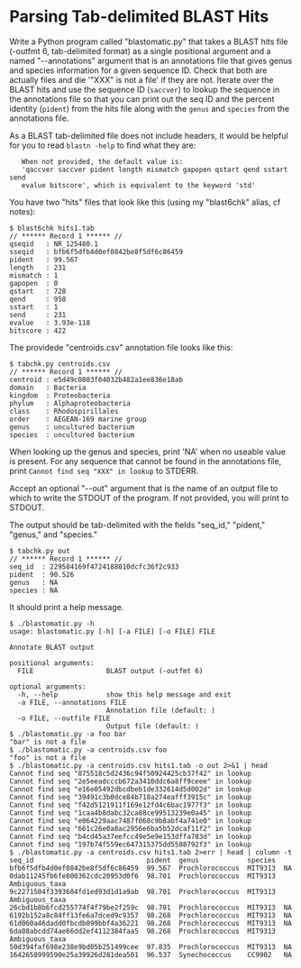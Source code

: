# Parsing Tab-delimited BLAST Hits

Write a Python program called "blastomatic.py" that takes a BLAST hits file (-outfmt 6, tab-delimited format) as a single positional argument and a named "--annotations" argument that is an annotations file that gives genus and species information for a given sequence ID. Check that both are actually files and die '"XXX" is not a file' if they are not. Iterate over the BLAST hits and use the sequence ID (`saccver`) to lookup the sequence in the annotations file so that you can print out the seq ID and the percent identity (`pident`) from the hits file along with the `genus` and `species` from the annotations file.

As a BLAST tab-delimited file does not include headers, it would be helpful for you to read `blastn -help` to find what they are:

```
   When not provided, the default value is:
   'qaccver saccver pident length mismatch gapopen qstart qend sstart send
   evalue bitscore', which is equivalent to the keyword 'std'
```

You have two "hits" files that look like this (using my "blast6chk" alias, cf notes):

````
$ blast6chk hits1.tab
// ****** Record 1 ****** //
qseqid   : NR_125480.1
sseqid   : bfb6f5dfb4d0ef0842be8f5df6c86459
pident   : 99.567
length   : 231
mismatch : 1
gapopen  : 0
qstart   : 728
qend     : 958
sstart   : 1
send     : 231
evalue   : 3.93e-118
bitscore : 422
````

The providede "centroids.csv" annotation file looks like this:

````
$ tabchk.py centroids.csv
// ****** Record 1 ****** //
centroid : e5d49c0803f04032b482a1ee836e18ab
domain   : Bacteria
kingdom  : Proteobacteria
phylum   : Alphaproteobacteria
class    : Rhodospirillales
order    : AEGEAN-169 marine group
genus    : uncultured bacterium
species  : uncultured bacterium
````

When looking up the genus and species, print 'NA' when no useable value is present. For any sequence that cannot be found in the annotations file, print `Cannot find seq "XXX" in lookup` to STDERR.

Accept an optional "--out" argument that is the name of an output file to which to write the STDOUT of the program. If not provided, you will print to STDOUT.

The output should be tab-delimited with the fields "seq_id," "pident," "genus," and "species."

````
$ tabchk.py out
// ****** Record 1 ****** //
seq_id  : 229584169f4724188010dcfc36f2c933
pident  : 90.526
genus   : NA
species : NA
````

It should print a help message.

```
$ ./blastomatic.py -h
usage: blastomatic.py [-h] [-a FILE] [-o FILE] FILE

Annotate BLAST output

positional arguments:
  FILE                  BLAST output (-outfmt 6)

optional arguments:
  -h, --help            show this help message and exit
  -a FILE, --annotations FILE
                        Annotation file (default: )
  -o FILE, --outfile FILE
                        Output file (default: )
$ ./blastomatic.py -a foo bar
"bar" is not a file
$ ./blastomatic.py -a centroids.csv foo
"foo" is not a file
$ ./blastomatic.py -a centroids.csv hits1.tab -o out 2>&1 | head
Cannot find seq "875518c5d2436c94f50924425cb37f42" in lookup
Cannot find seq "2e5eeadcccb672a3410ddc6a8ff9ceee" in lookup
Cannot find seq "e16e05492dbcdbeb1de332614d5d002d" in lookup
Cannot find seq "39491c3b0dce84b718a274eafff3915c" in lookup
Cannot find seq "f42d5121911f169e12fd4c6bac1977f3" in lookup
Cannot find seq "1caa4b8dabc32ca88ce99513239e0a45" in lookup
Cannot find seq "e064229aac7487f068c9b8abf4a741e0" in lookup
Cannot find seq "661c26e0a8ac2956e6ba5b52dcaf11f2" in lookup
Cannot find seq "b4cd45a37eefcc49e5e9e153dffa783d" in lookup
Cannot find seq "197b74f559ec647315375dd5588792f3" in lookup
$ ./blastomatic.py -a centroids.csv hits1.tab 2>err | head | column -t
seq_id                            pident  genus            species
bfb6f5dfb4d0ef0842be8f5df6c86459  99.567  Prochlorococcus  MIT9313  NA
0dab11245fb6fe800362cdc20953d0f6  98.701  Prochlorococcus  MIT9313  Ambiguous_taxa
9c2271504f3393684fd1ed93d1d1a9ab  98.701  Prochlorococcus  MIT9313  Ambiguous_taxa
26cbd1b8b6fcd255774f4f79be2f259c  98.701  Prochlorococcus  MIT9313  NA
6192b152a8c84ff13fe6a7dced9c9357  98.268  Prochlorococcus  MIT9313  NA
61d060a46dadd0fbcdb099bbf4a36221  98.268  Prochlorococcus  MIT9313  NA
6da08abcdd74ae66dd2ef4112384faa5  98.268  Prochlorococcus  MIT9313  Ambiguous_taxa
50d394faf698e238e9bd05b251499cee  97.835  Prochlorococcus  MIT9313  NA
1642658999590e25a39926d281dea501  96.537  Synechococcus    CC9902   NA
```
